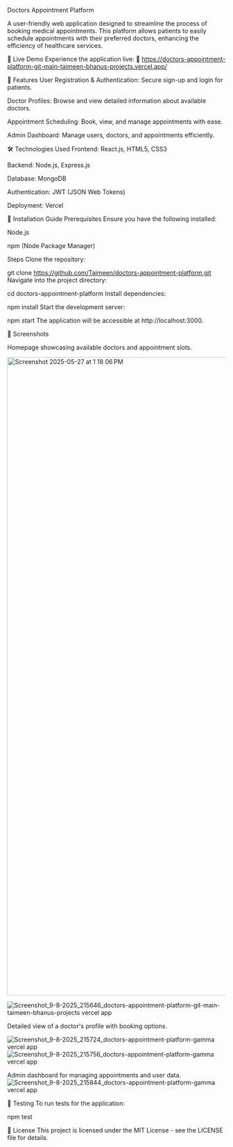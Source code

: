 Doctors Appointment Platform

A user-friendly web application designed to streamline the process of booking medical appointments. This platform allows patients to easily schedule appointments with their preferred doctors, enhancing the efficiency of healthcare services.

🚀 Live Demo
Experience the application live:
🔗 https://doctors-appointment-platform-git-main-taimeen-bhanus-projects.vercel.app/

📌 Features
User Registration & Authentication: Secure sign-up and login for patients.

Doctor Profiles: Browse and view detailed information about available doctors.

Appointment Scheduling: Book, view, and manage appointments with ease.

Admin Dashboard: Manage users, doctors, and appointments efficiently.

🛠️ Technologies Used
Frontend: React.js, HTML5, CSS3

Backend: Node.js, Express.js

Database: MongoDB

Authentication: JWT (JSON Web Tokens)

Deployment: Vercel

📂 Installation Guide
Prerequisites
Ensure you have the following installed:

Node.js

npm (Node Package Manager)

Steps
Clone the repository:

git clone https://github.com/Taimeen/doctors-appointment-platform.git
Navigate into the project directory:

cd doctors-appointment-platform
Install dependencies:

npm install
Start the development server:

npm start
The application will be accessible at http://localhost:3000.

📸 Screenshots

Homepage showcasing available doctors and appointment slots.

<img width="1470" alt="Screenshot 2025-05-27 at 1 18 06 PM" src="https://github.com/user-attachments/assets/a0d3d443-f5e1-433a-85a7-a76a3866858d" />

![Screenshot_9-8-2025_215646_doctors-appointment-platform-git-main-taimeen-bhanus-projects vercel app](https://github.com/user-attachments/assets/a45f5ed6-d6cc-4a52-8ec3-d6ace77881fd)

Detailed view of a doctor's profile with booking options.

![Screenshot_9-8-2025_215724_doctors-appointment-platform-gamma vercel app](https://github.com/user-attachments/assets/955321d5-c8fc-4f49-a73e-94a8479ffc83)
![Screenshot_9-8-2025_215756_doctors-appointment-platform-gamma vercel app](https://github.com/user-attachments/assets/8afeff3d-6dbc-4c63-9193-e1e0d92904fb)

Admin dashboard for managing appointments and user data.
![Screenshot_9-8-2025_215844_doctors-appointment-platform-gamma vercel app](https://github.com/user-attachments/assets/e395cec7-6ed3-4aaf-9681-e6eec5b1fe5d)

🧪 Testing
To run tests for the application:

npm test


📄 License
This project is licensed under the MIT License - see the LICENSE file for details.

